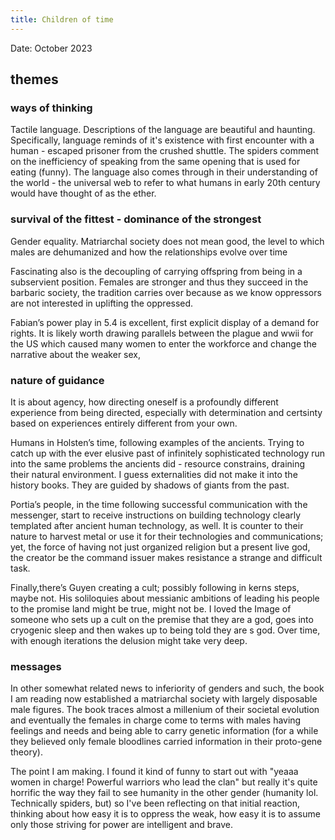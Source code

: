 ```yaml
---
title: Children of time
---
```

Date: October 2023

## themes 

### ways of thinking
Tactile language. Descriptions of the language are beautiful and haunting. Specifically, language reminds of it's existence with first encounter with a human - escaped prisoner from the crushed shuttle. The spiders comment on the inefficiency of speaking from the same opening that is used for eating (funny). The language also comes through in their understanding of the world - the universal web to refer to what humans in early 20th century would have thought of as the ether. 

### survival of the fittest - dominance of the strongest 

Gender equality. Matriarchal society does not mean good, the level to which males are dehumanized and how the relationships evolve over time 

Fascinating also is the decoupling of carrying offspring from being in a subservient position. Females are stronger and thus they succeed in the barbaric society, the tradition carries over because as we know oppressors are not interested in uplifting the oppressed.

Fabian’s power play in 5.4 is excellent, first explicit display of a demand for rights. It is likely worth drawing parallels between the plague and wwii for the US which caused many women to enter the workforce and change the narrative about the weaker sex,



### nature of guidance 

It is about agency, how directing oneself is a profoundly different experience from being directed, especially with determination and certsinty based on experiences entirely different from your own.

Humans in Holsten’s time, following examples of the ancients. Trying to catch up with the ever elusive past of infinitely sophisticated technology run into the same problems the ancients did - resource constrains, draining their natural environment. I guess externalities did not make it into the history books. They are guided by shadows of giants from the past.

Portia’s people, in the time following successful communication with the messenger, start to receive instructions on building technology clearly templated after ancient human technology, as well. It is counter to their nature to harvest metal or use it for their technologies and communications; yet, the force of having not just organized religion but a present live god, the creator be the command issuer makes resistance a strange and difficult task.

Finally,there’s Guyen creating a cult; possibly following in kerns steps, maybe not. His soliloquies about messianic ambitions of leading his people to the promise land might be true, might not be. I loved the Image of someone who sets up a cult on the premise that they are a god, goes into cryogenic sleep and then wakes up to being told they are s god. Over time, with enough iterations the delusion might take very deep. 


### messages 
In other somewhat related news to inferiority of genders and such, the book I am reading now established a matriarchal society with largely disposable male figures. The book traces almost a millenium of their societal evolution and eventually the females in charge come to terms with males having feelings and needs and being able to carry genetic information (for a while they believed only female bloodlines carried information in their proto-gene theory). 

The point I am making. I found it kind of funny to start out with "yeaaa women in charge! Powerful warriors who lead the clan" but really it's quite horrific the way they fail to see humanity in the other gender (humanity lol. Technically spiders, but) so I've been reflecting on that initial reaction, thinking about how easy it is to oppress the weak, how easy it is to assume only those striving for power are intelligent and brave. 